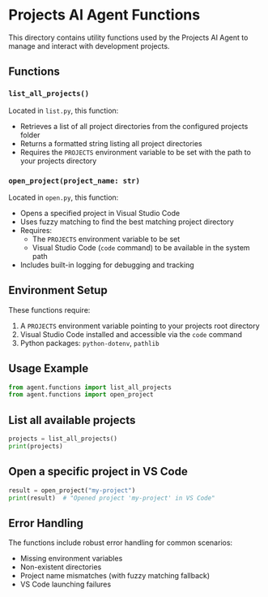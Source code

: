 # Projects AI Agent Functions

This directory contains utility functions used by the Projects AI Agent to manage and interact with development projects.

## Functions

### `list_all_projects()`
Located in `list.py`, this function:
- Retrieves a list of all project directories from the configured projects folder
- Returns a formatted string listing all project directories
- Requires the `PROJECTS` environment variable to be set with the path to your projects directory

### `open_project(project_name: str)`
Located in `open.py`, this function:
- Opens a specified project in Visual Studio Code
- Uses fuzzy matching to find the best matching project directory
- Requires:
  - The `PROJECTS` environment variable to be set
  - Visual Studio Code (`code` command) to be available in the system path
- Includes built-in logging for debugging and tracking

## Environment Setup

These functions require:
1. A `PROJECTS` environment variable pointing to your projects root directory
2. Visual Studio Code installed and accessible via the `code` command
3. Python packages: `python-dotenv`, `pathlib`

## Usage Example

```python
from agent.functions import list_all_projects
from agent.functions import open_project
```

## List all available projects
```python
projects = list_all_projects()
print(projects)
```

## Open a specific project in VS Code
```python
result = open_project("my-project")
print(result)  # "Opened project 'my-project' in VS Code"
```

## Error Handling

The functions include robust error handling for common scenarios:
- Missing environment variables
- Non-existent directories
- Project name mismatches (with fuzzy matching fallback)
- VS Code launching failures